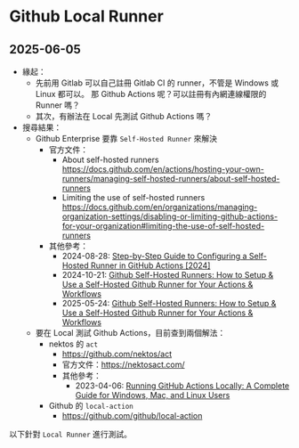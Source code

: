 # Github Local Runner

## 2025-06-05

- 緣起：
  - 先前用 Gitlab 可以自己註冊 Gitlab CI 的 runner，不管是 Windows 或 Linux 都可以。
    那 Github Actions 呢？可以註冊有內網連線權限的 Runner 嗎？
  - 其次，有辦法在 Local 先測試 Github Actions 嗎？
- 搜尋結果：
  - Github Enterprise 要靠 `Self-Hosted Runner` 來解決
    - 官方文件：
      - About self-hosted runners
        https://docs.github.com/en/actions/hosting-your-own-runners/managing-self-hosted-runners/about-self-hosted-runners
      - Limiting the use of self-hosted runners
        https://docs.github.com/en/organizations/managing-organization-settings/disabling-or-limiting-github-actions-for-your-organization#limiting-the-use-of-self-hosted-runners
    - 其他參考：
      - 2024-08-28: [Step-by-Step Guide to Configuring a Self-Hosted Runner in GitHub Actions [2024]](https://dev.to/s3cloudhub/step-by-step-guide-to-configuring-a-self-hosted-runner-in-github-actions-2024-2b7j)
      - 2024-10-21: [Github Self-Hosted Runners: How to Setup & Use a Self-Hosted Github Runner for Your Actions & Workflows](https://gist.github.com/devinschumacher/c503cead206d4992d1a3cbb03c95e4c9)
      - 2025-05-24: [Github Self-Hosted Runners: How to Setup & Use a Self-Hosted Github Runner for Your Actions & Workflows](https://gist.github.com/devinschumacher/c503cead206d4992d1a3cbb03c95e4c9)
  - 要在 Local 測試 Github Actions，目前查到兩個解法：
    - nektos 的 `act`
      - https://github.com/nektos/act
      - 官方文件：https://nektosact.com/
      - 其他參考：
        - 2023-04-06: [Running GitHub Actions Locally: A Complete Guide for Windows, Mac, and Linux Users](https://medium.com/@debasishkumardas5/running-github-actions-locally-a-complete-guide-for-windows-mac-and-linux-users-34c45999c7cd)
    - Github 的 `local-action`
      - https://github.com/github/local-action

以下針對 `Local Runner` 進行測試。